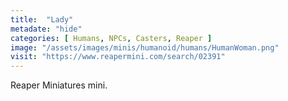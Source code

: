 ```yaml
---
title:  "Lady"
metadate: "hide"
categories: [ Humans, NPCs, Casters, Reaper ]
image: "/assets/images/minis/humanoid/humans/HumanWoman.png"
visit: "https://www.reapermini.com/search/02391"
---
```

Reaper Miniatures mini.